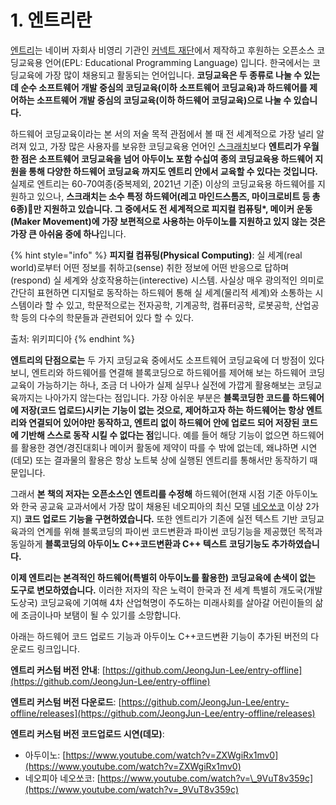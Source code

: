 # 1. 엔트리란

[엔트리](https://play-entry.org)는 네이버 자회사 비영리 기관인 [커넥트 재단](https://connect.or.kr)에서 제작하고 후원하는 오픈소스 코딩교육용 언어\(EPL: Educational Programming Language\) 입니다. 한국에서는 코딩교육에 가장 많이 채용되고 활동되는 언어입니다. **코딩교육은 두 종류로 나눌 수 있는데 순수 소프트웨어 개발 중심의 코딩교육\(이하 소프트웨어 코딩교육\)과 하드웨어를 제어하는 소프트웨어 개발 중심의 코딩교육\(이하 하드웨어 코딩교육\)으로 나눌 수 있습니다.**

하드웨어 코딩교육이라는 본 서의 저술 목적 관점에서 볼 때 전 세계적으로 가장 널리 알려져 있고, 가장 많은 사용자를 보유한 코딩교육용 언어인 [스크래치](https://scratch.mit.edu)보다 **엔트리가 우월한 점은 소프트웨어 코딩교육을 넘어 아두이노 포함 수십여 종의 코딩교육용 하드웨어 지원을 통해 다양한 하드웨어 코딩교육 까지도 엔트리 안에서 교육할 수 있다는 것입니다.** 실제로 엔트리는 60-70여종\(중복제외, 2021년 기준\) 이상의 코딩교육용 하드웨어를 지원하고 있으나, **스크래치는 소수 특정 하드웨어\(레고 마인드스톰즈, 마이크로비트 등 총 6종\)만 지원하고 있습니다. 그 중에서도 전 세계적으로 피지컬 컴퓨팅\*, 메이커 운동\(Maker Movement\)에 가장 보편적으로 사용하는 아두이노를 지원하고 있지 않는 것은 가장 큰 아쉬움 중에 하나**입니다.

{% hint style="info" %}
**피지컬 컴퓨팅\(Physical Computing\)**: 실 세계\(real world\)로부터 어떤 정보를 취하고\(sense\) 취한 정보에 어떤 반응으로 답하며\(respond\) 실 세계와 상호작용하는\(interective\) 시스템. 사실상 매우 광의적인 의미로  간단히 표현하면 디지털로 동작하는 하드웨어 통해 실 세계\(물리적 세계\)와 소통하는 시스템이라 할 수 있고, 학문적으로는 전자공학, 기계공학, 컴퓨터공학, 로봇공학, 산업공학 등의 다수의 학문들과 관련되어 있다 할 수 있다.

출처: 위키피디아
{% endhint %}

**엔트리의 단점으로는** 두 가지 코딩교육 중에서도 소프트웨어 코딩교육에 더 방점이 있다 보니, 엔트리와 하드웨어를 연결해 블록코딩으로 하드웨어를 제어해 보는 하드웨어 코딩교육이 가능하기는 하나, 조금 더 나아가 실제 실무나 실전에 가깝게 활용해보는 코딩교육까지는 나아가지 않는다는 점입니다. 가장 아쉬운 부분은 **블록코딩한 코드를 하드웨어에 저장\(코드 업로드\)시키는 기능이 없는 것으로, 제어하고자 하는 하드웨어는 항상 엔트리와 연결되어 있어야만 동작하고, 엔트리 없이 하드웨어 안에 업로드 되어 저장된 코드에 기반해 스스로 동작 시킬 수 없다는 점**입니다. 예를 들어 해당 기능이 없으면  하드웨어를 활용한 경연/경진대회나 메이커 활동에 제약이 따를 수 밖에 없는데, 왜냐하면 시연\(데모\) 또는 결과물의 활용은 항상 노트북 상에 실행된 엔트리를 통해서만 동작하기 때문입니다.

그래서 **본 책의 저자는 오픈소스인 엔트리를 수정해** 하드웨어\(현재 시점 기준 아두이노와 한국 공교육 교과서에서 가장 많이 채용된 네오피아의 최신 모델 [네오쏘코](http://neobot.co.kr/product/%EB%84%A4%EC%98%A4%EC%8F%98%EC%BD%94/223/) 이상 2가지\) **코드 업로드 기능을 구현하였습니다.** 또한 엔트리가 기존에 실전 텍스트 기반 코딩교육과의 연계를 위해 블록코딩의 파이썬 코드변환과 파이썬 코딩기능을 제공했던 목적과 동일하게 **블록코딩의 아두이노 C++코드변환과 C++ 텍스트 코딩기능도 추가하였습니다.** 

**이제 엔트리는 본격적인 하드웨어\(특별히 아두이노를 활용한\) 코딩교육에 손색이 없는 도구로 변모하였습니다.** 이러한 저자의 작은 노력이 한국과 전 세계 특별히 개도국\(개발도상국\) 코딩교육에 기여해 4차 산업혁명이 주도하는 미래사회를 살아갈 어린이들의 삶에 조금이나마 보탬이 될 수 있기를 소망합니다.

아래는 하드웨어 코드 업로드 기능과 아두이노 C++코드변환 기능이 추가된 버전의 다운로드 링크입니다.

**엔트리 커스텀 버전 안내**: [https://github.com/JeongJun-Lee/entry-offline](https://github.com/JeongJun-Lee/entry-offline)

**엔트리 커스텀 버전 다운로드**:  [https://github.com/JeongJun-Lee/entry-offline/releases](https://github.com/JeongJun-Lee/entry-offline/releases)

**엔트리 커스텀 버전 코드업로드 시연\(데모\)**:

* 아두이노: [https://www.youtube.com/watch?v=ZXWgiRx1mv0](https://www.youtube.com/watch?v=ZXWgiRx1mv0)
* 네오피아 네오쏘코: [https://www.youtube.com/watch?v=\_9VuT8v359c](https://www.youtube.com/watch?v=_9VuT8v359c)

